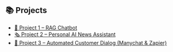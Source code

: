 ## 📚 Projects

- [📘 Project 1 – RAG Chatbot](./Project_1_RAG_Chatbot)
- [🗞️ Project 2 – Personal AI News Assistant](./Project_2_Personal_AI_News_Assistant)
- [💬 Project 3 – Automated Customer Dialog (Manychat & Zapier)](./Project_3_Automated_Customer_Dialog)

